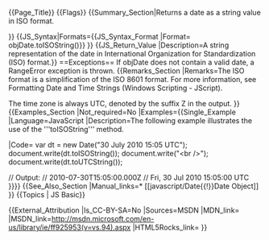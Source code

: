 {{Page_Title}}
{{Flags}}
{{Summary_Section|Returns a date as a string value in ISO format.

}}
{{JS_Syntax|Formats={{JS_Syntax_Format
|Format= objDate.toISOString()}}
}}
{{JS_Return_Value
|Description=A string representation of the date in International Organization for Standardization (ISO) format.}}
==Exceptions==
If objDate does not contain a valid date, a RangeError exception is thrown.
{{Remarks_Section
|Remarks=The ISO format is a simplification of the ISO 8601 format. For more information, see Formatting Date and Time Strings (Windows Scripting - JScript).

The time zone is always UTC, denoted by the suffix Z in the output.
}}
{{Examples_Section
|Not_required=No
|Examples={{Single_Example
|Language=JavaScript
|Description=The following example illustrates the use of the '''toISOString''' method.

|Code= var dt = new Date("30 July 2010 15:05 UTC");
 document.write(dt.toISOString());
 document.write("&lt;br /&gt;");
 document.write(dt.toUTCString());
 
 // Output:
 //  2010-07-30T15:05:00.000Z
 //  Fri, 30 Jul 2010 15:05:00 UTC
}}}}
{{See_Also_Section
|Manual_links=* [[javascript/Date{{!}}Date Object]]
}}
{{Topics | JS Basic}}

{{External_Attribution
|Is_CC-BY-SA=No
|Sources=MSDN
|MDN_link=
|MSDN_link=http://msdn.microsoft.com/en-us/library/ie/ff925953(v=vs.94).aspx
|HTML5Rocks_link=
}}